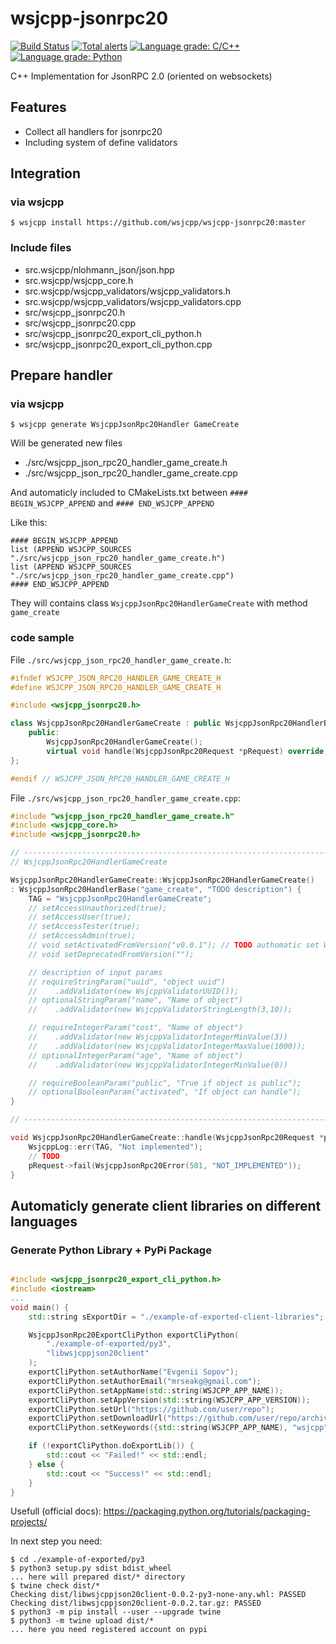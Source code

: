 # wsjcpp-jsonrpc20

[![Build Status](https://api.travis-ci.com/wsjcpp/wsjcpp-jsonrpc20.svg?branch=master)](https://travis-ci.com/wsjcpp/wsjcpp-jsonrpc20) [![Total alerts](https://img.shields.io/lgtm/alerts/g/wsjcpp/wsjcpp-jsonrpc20.svg?logo=lgtm&logoWidth=18)](https://lgtm.com/projects/g/wsjcpp/wsjcpp-jsonrpc20/alerts/) [![Language grade: C/C++](https://img.shields.io/lgtm/grade/cpp/g/wsjcpp/wsjcpp-jsonrpc20.svg?logo=lgtm&logoWidth=18)](https://lgtm.com/projects/g/wsjcpp/wsjcpp-jsonrpc20/context:cpp) [![Language grade: Python](https://img.shields.io/lgtm/grade/python/g/wsjcpp/wsjcpp-jsonrpc20.svg?logo=lgtm&logoWidth=18)](https://lgtm.com/projects/g/wsjcpp/wsjcpp-jsonrpc20/context:python)

C++ Implementation for JsonRPC 2.0 (oriented on websockets)

## Features

* Collect all handlers for jsonrpc20
* Including system of define validators

## Integration

### via wsjcpp

```
$ wsjcpp install https://github.com/wsjcpp/wsjcpp-jsonrpc20:master
```

### Include files

* src.wsjcpp/nlohmann_json/json.hpp
* src.wsjcpp/wsjcpp_core.h
* src.wsjcpp/wsjcpp_validators/wsjcpp_validators.h
* src.wsjcpp/wsjcpp_validators/wsjcpp_validators.cpp
* src/wsjcpp_jsonrpc20.h
* src/wsjcpp_jsonrpc20.cpp
* src/wsjcpp_jsonrpc20_export_cli_python.h
* src/wsjcpp_jsonrpc20_export_cli_python.cpp

## Prepare handler

### via wsjcpp

```
$ wsjcpp generate WsjcppJsonRpc20Handler GameCreate
```

Will be generated new files 

- ./src/wsjcpp_json_rpc20_handler_game_create.h
- ./src/wsjcpp_json_rpc20_handler_game_create.cpp

And automaticly included to CMakeLists.txt between `#### BEGIN_WSJCPP_APPEND` and `#### END_WSJCPP_APPEND`

Like this:
```
#### BEGIN_WSJCPP_APPEND
list (APPEND WSJCPP_SOURCES "./src/wsjcpp_json_rpc20_handler_game_create.h")
list (APPEND WSJCPP_SOURCES "./src/wsjcpp_json_rpc20_handler_game_create.cpp")
#### END_WSJCPP_APPEND
```

They will contains class `WsjcppJsonRpc20HandlerGameCreate` with method `game_create`


### code sample

File `./src/wsjcpp_json_rpc20_handler_game_create.h`:

``` cpp
#ifndef WSJCPP_JSON_RPC20_HANDLER_GAME_CREATE_H
#define WSJCPP_JSON_RPC20_HANDLER_GAME_CREATE_H

#include <wsjcpp_jsonrpc20.h>

class WsjcppJsonRpc20HandlerGameCreate : public WsjcppJsonRpc20HandlerBase {
    public:
        WsjcppJsonRpc20HandlerGameCreate();
        virtual void handle(WsjcppJsonRpc20Request *pRequest) override;
};

#endif // WSJCPP_JSON_RPC20_HANDLER_GAME_CREATE_H
```

File `./src/wsjcpp_json_rpc20_handler_game_create.cpp`:

``` cpp
#include "wsjcpp_json_rpc20_handler_game_create.h"
#include <wsjcpp_core.h>
#include <wsjcpp_jsonrpc20.h>

// ---------------------------------------------------------------------
// WsjcppJsonRpc20HandlerGameCreate

WsjcppJsonRpc20HandlerGameCreate::WsjcppJsonRpc20HandlerGameCreate() 
: WsjcppJsonRpc20HandlerBase("game_create", "TODO description") {
    TAG = "WsjcppJsonRpc20HandlerGameCreate";
    // setAccessUnauthorized(true);
    // setAccessUser(true);
    // setAccessTester(true);
    // setAccessAdmin(true);
    // void setActivatedFromVersion("v0.0.1"); // TODO authomatic set WSJCPP_APP_VERSION
    // void setDeprecatedFromVersion("");

    // description of input params
    // requireStringParam("uuid", "object uuid")
    //    .addValidator(new WsjcppValidatorUUID());
    // optionalStringParam("name", "Name of object")
    //    .addValidator(new WsjcppValidatorStringLength(3,10));

    // requireIntegerParam("cost", "Name of object")
    //    .addValidator(new WsjcppValidatorIntegerMinValue(3))
    //    .addValidator(new WsjcppValidatorIntegerMaxValue(1000));
    // optionalIntegerParam("age", "Name of object")
    //    .addValidator(new WsjcppValidatorIntegerMinValue(0))

    // requireBooleanParam("public", "True if object is public");
    // optionalBooleanParam("activated", "If object can handle");
}

// ---------------------------------------------------------------------

void WsjcppJsonRpc20HandlerGameCreate::handle(WsjcppJsonRpc20Request *pRequest) {
    WsjcppLog::err(TAG, "Not implemented");
    // TODO
    pRequest->fail(WsjcppJsonRpc20Error(501, "NOT_IMPLEMENTED"));
}
```


## Automaticly generate client libraries on different languages

### Generate Python Library + PyPi Package

``` cpp

#include <wsjcpp_jsonrpc20_export_cli_python.h>
#include <iostream>
... 
void main() {
    std::string sExportDir = "./example-of-exported-client-libraries";

    WsjcppJsonRpc20ExportCliPython exportCliPython(
        "./example-of-exported/py3",
        "libwsjcppjson20client"
    );
    exportCliPython.setAuthorName("Evgenii Sopov");
    exportCliPython.setAuthorEmail("mrseakg@gmail.com");
    exportCliPython.setAppName(std::string(WSJCPP_APP_NAME));
    exportCliPython.setAppVersion(std::string(WSJCPP_APP_VERSION));
    exportCliPython.setUrl("https://github.com/user/repo");
    exportCliPython.setDownloadUrl("https://github.com/user/repo/archive/" + std::string(WSJCPP_APP_NAME) + ".tar.gz");
    exportCliPython.setKeywords({std::string(WSJCPP_APP_NAME), "wsjcpp", "wsjcpp-jsonrpc20", "example-python-client"});

    if (!exportCliPython.doExportLib()) {
        std::cout << "Failed!" << std::endl;
    } else {
        std::cout << "Success!" << std::endl;
    }
}
```

Usefull (official docs): https://packaging.python.org/tutorials/packaging-projects/


In next step you need:

```
$ cd ./example-of-exported/py3
$ python3 setup.py sdist bdist_wheel
... here will prepared dist/* directory
$ twine check dist/*
Checking dist/libwsjcppjson20client-0.0.2-py3-none-any.whl: PASSED
Checking dist/libwsjcppjson20client-0.0.2.tar.gz: PASSED
$ python3 -m pip install --user --upgrade twine
$ python3 -m twine upload dist/*
... here you need registered account on pypi
```

